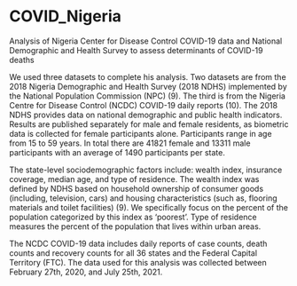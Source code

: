 # COVID_Nigeria
Analysis of Nigeria Center for Disease Control COVID-19 data and National Demographic and Health Survey to assess determinants of COVID-19 deaths


We used three datasets to complete his analysis. Two datasets are from the 2018 Nigeria Demographic and Health Survey (2018 NDHS) implemented by the National Population Commission (NPC) (9). The third is from the Nigeria Centre for Disease Control (NCDC) COVID-19 daily reports (10). The 2018 NDHS provides data on national demographic and public health indicators. Results are published separately for male and female residents, as biometric data is collected for female participants alone. Participants range in age from 15 to 59 years. In total there are 41821 female and 13311 male participants with an average of 1490 participants per state. 

The state-level sociodemographic factors include: wealth index, insurance coverage, median age, and type of residence. The wealth index was defined by NDHS based on household ownership of consumer goods (including, television, cars) and housing characteristics (such as, flooring materials and toilet facilities) (9). We specifically focus on the percent of the population categorized by this index as ‘poorest’. Type of residence measures the percent of the population that lives within urban areas.  

The NCDC COVID-19 data includes daily reports of case counts, death counts and recovery counts for all 36 states and the Federal Capital Territory (FTC). The data used for this analysis was collected between February 27th, 2020, and July 25th, 2021.
